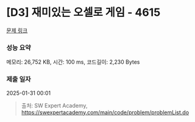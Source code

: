 # [D3] 재미있는 오셀로 게임 - 4615 

[문제 링크](https://swexpertacademy.com/main/code/problem/problemDetail.do?contestProbId=AWQmA4uK8ygDFAXj) 

### 성능 요약

메모리: 26,752 KB, 시간: 100 ms, 코드길이: 2,230 Bytes

### 제출 일자

2025-01-31 00:01



> 출처: SW Expert Academy, https://swexpertacademy.com/main/code/problem/problemList.do